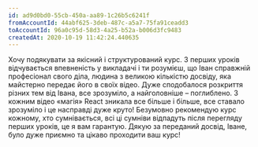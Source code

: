 ```yaml
---
id: ad9d0bd0-55cb-450a-aa89-1c26b5c6241f	
fromAccountId: 44abf625-3deb-487c-a5a7-75fa91ceadd3	
toAccountId: 96a0c95d-58d3-4a25-b52a-b006d3fc9483	
createdAt: 2020-10-19 11:42:24.440635
---
```


Хочу подякувати за якісний і структурований курс. З перших уроків відчувається впевненість у викладачі
і ти розумієш, що Іван справжній професіонал свого діла, людина з великою кількістю досвіду, яка 
майстерно передає його в своїх відео.  Дуже сподобалося розкриття різних тем від Івана, все зрозуміло,
а найголовніше – поглиблено. З кожним відео «магія» React зникала все більше і більше, все ставало 
зрозуміло і це насправді дуже круто! Безумовно рекомендую курс кожному, хто сумнівається, всі ці 
сумніви відпадуть після перегляду перших уроків, це я вам гарантую. Дякую за переданий досвід, Іване, 
було дуже приємно та цікаво проходити ваш курс!
